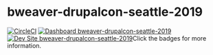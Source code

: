 # bweaver-drupalcon-seattle-2019

[![CircleCI](https://circleci.com/gh/pantheon-training-org/bweaver-drupalcon-seattle-2019.svg?style=shield)](https://circleci.com/gh/pantheon-training-org/bweaver-drupalcon-seattle-2019)
[![Dashboard bweaver-drupalcon-seattle-2019](https://img.shields.io/badge/dashboard-bweaver_drupalcon_seattle_2019-yellow.svg)](https://dashboard.pantheon.io/sites/a729011f-d181-4a23-bbac-e44a0416ba54#dev/code)
[![Dev Site bweaver-drupalcon-seattle-2019](https://img.shields.io/badge/site-bweaver_drupalcon_seattle_2019-blue.svg)](http://dev-bweaver-drupalcon-seattle-2019.pantheonsite.io/)Click the badges for more information.
